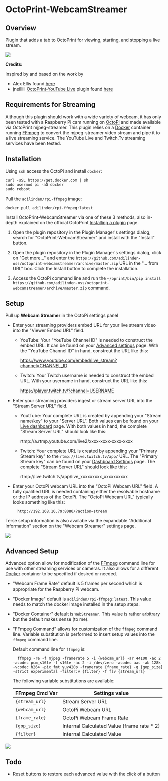 # OctoPrint-WebcamStreamer

## Overview 

Plugin that adds a tab to OctoPrint for viewing, starting, and stopping a live stream. 

<img src="https://github.com/adilinden-oss/octoprint-webcamstreamer/raw/master/assets/img/screenshot_tab.png">

**Credits:**

Inspired by and based on the work by 

- Alex Ellis found [here](https://blog.alexellis.io/live-stream-with-docker/)
- jneilliii [OctoPrint-YouTube Live](https://plugins.octoprint.org/plugins/YouTubeLive/) plugin found [here](https://github.com/jneilliii/OctoPrint-YouTubeLive)

## Requirements for Streaming

Although this plugin should work with a wide variety of webcam, it has only been tested with a Raspberry Pi cam running on [OctoPi](https://octoprint.org/download/) and made available via OctoPrint mjpeg-streamer. This plugin relies on a [Docker](https://www.docker.com/) container running [FFmpeg](https://www.ffmpeg.org/) to convert the mjpeg-streamer video stream and pipe it to a live streaming service. The YouTube Live and Twitch.Tv streaming services have been tested.

## Installation

Using `ssh` access the OctoPi and install `docker`:

    curl -sSL https://get.docker.com | sh
    sudo usermod pi -aG docker
    sudo reboot

Pull the `adilinden/rpi-ffmpeg` image:

    docker pull adilinden/rpi-ffmpeg:latest

Install OctoPrint-WebcamStreamer via one of these 3 methods, also in-depth explained on the official OctoPrint [Installing a plugin](https://plugins.octoprint.org/help/installation/) page.

1. Open the plugin repository in the Plugin Manager's settings dialog, search for "OctoPrint-WebcamStreamer" and install with the "Install" button.

2. Open the plugin repository in the Plugin Manager's settings dialog, click on "Get more..." and enter the `https://github.com/adilinden-oss/octoprint-webcamstreamer/archive/master.zip` URL in the "... from URL" box. Click the Install button to complete the installation.

3. Access the OctoPi command line and run the `~/oprint/bin/pip install https://github.com/adilinden-oss/octoprint-webcamstreamer/archive/master.zip` command.

## Setup

Pull up **Webcam Streamer** in the OctoPi settings panel

- Enter your streaming providers embed URL for your live stream video into the "Viewer Embed URL" field.
    * YouTube: Your "YouTube Channel ID" is needed to construct the embed URL. It can be found on your [Advanced settings](https://www.youtube.com/account_advanced) page. With the "YouTube Channel ID" in hand, constrcut the URL like this:

        https://www.youtube.com/embed/live_stream?channel=CHANNEL_ID

    * Twitch: Your Twitch username is needed to construct the embed URL. With your username in hand, construct the URL like this:

        https://player.twitch.tv/?channel=USERNAME

- Enter your streaming providers ingest or stream server URL into the "Stream Server URL" field.
    * YoutTube: Your complete URL is created by appending your "Stream name/key" to your "Server URL". Both values can be found on your [Live dashboard](https://www.youtube.com/live_dashboard) page. With both values in hand, the complete "Stream Server URL" should look like this:

        rtmp://a.rtmp.youtube.com/live2/xxxx-xxxx-xxxx-xxxx

    * Twitch: Your complete URL is created by appending your "Primary Stream key" to the `rtmp://live.twitch.tv/app/` URL. The "Primary Stream key" can be found on your [Dashboard Settings](https://www.twitch.tv/dashboard/settings) page. The complete "Stream Server URL" should look like this:

        rtmp://live.twitch.tv/app/live_xxxxxxxxx_xxxxxxxxxx

- Enter your OctoPi webcam URL into the "OctoPi Webcam URL" field. A fully qualified URL is needed containing either the resolvable hostname or the IP address of the OctoPi. The "OctoPi Webcam URL" typically looks something like this:

        http://192.168.10.79:8080/?action=stream

Terse setup information is also availabe via the expandable "Additional Information" section on the "Webcam Streamer" settings page.

<img src="https://github.com/adilinden-oss/octoprint-webcamstreamer/raw/master/assets/img/screenshot_settings.png">

## Advanced Setup

Advanced option allow for modification of the [FFmpeg](https://www.ffmpeg.org/) command line for use with other streaming services or cameras. It also allows for a different [Docker](https://www.docker.com/) container to be specified if desired or needed.

- "Webcam Frame Rate" default is 5 frames per second which is appropriate for the Raspberry Pi webcam.

- "Docker Image" default is `adilinden/rpi-ffmpeg:latest`. This value needs to match the docker image installed in the setup steps.

- "Docker Container" default is `WebStreamer`. This value is rather arbitrary but the default makes sense (to me).

- "FFmpeg Command" allows for customization of the `ffmpeg` command line. Variable substitution is performed to insert setup values into the `ffmpeg` command line.

    Default command line for `ffmpeg` is:

        ffmpeg -re -f mjpeg -framerate 5 -i {webcam_url} -ar 44100 -ac 2 -acodec pcm_s16le -f s16le -ac 2 -i /dev/zero -acodec aac -ab 128k -vcodec h264 -pix_fmt yuv420p -framerate {frame_rate} -g {gop_size} -strict experimental -filter:v {filter} -f flv {stream_url}

    The following variable substitutions are available:

    | FFmpeg Cmd Var   | Settings value
    | -----------------| -------------------------------------------|
    | `{stream_url}`     | Stream Server URL
    | `{webcam_url}`     | OctoPi Webcam URL
    | `{frame_rate}`     | OctoPi Webcam Frame Rate
    | `{gop_size}`       | Internal Calculated Value (frame rate * 2)
    | `{filter}`         | Internal Calculated Value   

<img src="https://github.com/adilinden-oss/octoprint-webcamstreamer/raw/master/assets/img/screenshot_settings_advanced.png">

## Todo

- Reset buttons to restore each advanced value with the click of a button
